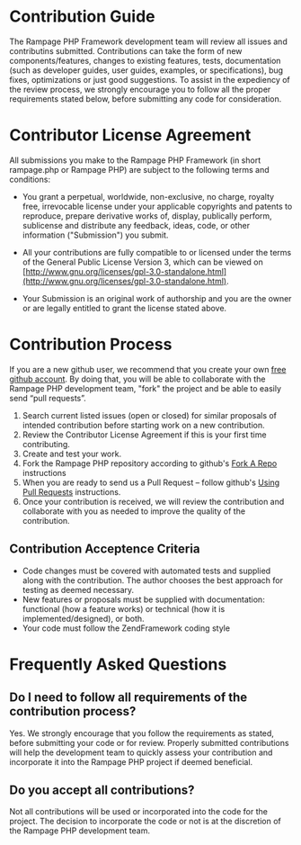 # Contribution Guide

The Rampage PHP Framework development team will review all issues and contributins submitted.
Contributions can take the form of new components/features, changes to existing features, tests, documentation (such as developer 
guides, user guides, examples, or specifications), bug fixes, optimizations or just good suggestions. To assist in the expediency
of the review process, we strongly encourage you to follow all the proper requirements stated below, 
before submitting any code for consideration.

# Contributor License Agreement

All submissions you make to the Rampage PHP Framework (in short rampage.php or Rampage PHP) are subject to the following terms and conditions:

* You grant a perpetual, worldwide, non-exclusive, no charge, royalty free, irrevocable license under your applicable copyrights 
  and patents to reproduce, prepare derivative works of, display, publically perform, sublicense and distribute any feedback, 
  ideas, code, or other information ("Submission") you submit.

* All your contributions are fully compatible to or licensed under the terms of the General Public License Version 3, which can be viewed 
  on [http://www.gnu.org/licenses/gpl-3.0-standalone.html](http://www.gnu.org/licenses/gpl-3.0-standalone.html).

* Your Submission is an original work of authorship and you are the owner or are legally entitled to grant the license stated above.


# Contribution Process

If you are a new github user, we recommend that you create your own [free github account](https://github.com/signup/free). 
By doing that, you will be able to collaborate with the Rampage PHP development team, "fork" the project and be 
able to easily send “pull requests”.

1. Search current listed issues (open or closed) for similar proposals of intended contribution before starting work on a new contribution.
2. Review the Contributor License Agreement if this is your first time contributing.
3. Create and test your work.
4. Fork the Rampage PHP repository according to github's [Fork A Repo](https://help.github.com/articles/fork-a-repo) instructions
5. When you are ready to send us a Pull Request – follow github's [Using Pull Requests](https://help.github.com/articles/using-pull-requests) instructions.
6. Once your contribution is received, we will review the contribution and collaborate with you as 
   needed to improve the quality of the contribution.

## Contribution Acceptence Criteria

* Code changes must be covered with automated tests and supplied along with the contribution. 
  The author chooses the best approach for testing as deemed necessary.
* New features or proposals must be supplied with documentation: 
  functional (how a feature works) or technical (how it is implemented/designed), or both.
* Your code must follow the ZendFramework coding style

# Frequently Asked Questions

## Do I need to follow all requirements of the contribution process?

Yes. We strongly encourage that you follow the requirements as stated, before submitting your code or
for review. Properly submitted contributions will help the development team to quickly assess your 
contribution and incorporate it into the Rampage PHP project if deemed beneficial.

## Do you accept all contributions?

Not all contributions will be used or incorporated into the code for the project. The decision to 
incorporate the code or not is at the discretion of the Rampage PHP development team.


